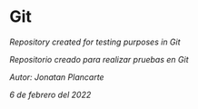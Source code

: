 # Git

_Repository created for testing purposes in Git_                                                                                                                                  

_Repositorio creado para realizar pruebas en Git_                                                                                                                                  

_Autor: Jonatan Plancarte_                                                                                                                                                        

_6 de febrero del 2022_
